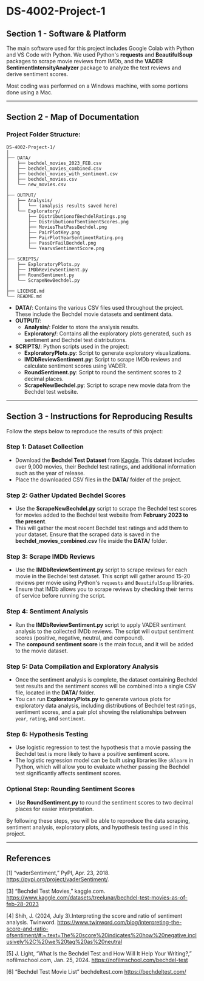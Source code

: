 # DS-4002-Project-1 

## Section 1 - Software & Platform

The main software used for this project includes Google Colab with Python and VS Code with Python. We used Python's **requests** and **BeautifulSoup** packages to scrape movie reviews from IMDb, and the **VADER SentimentIntensityAnalyzer** package to analyze the text reviews and derive sentiment scores. 

Most coding was performed on a Windows machine, with some portions done using a Mac.

---

## Section 2 - Map of Documentation

### Project Folder Structure:

```
DS-4002-Project-1/
│
├── DATA/
│   ├── bechdel_movies_2023_FEB.csv
│   ├── bechdel_movies_combined.csv
│   ├── bechdel_movies_with_sentiment.csv
│   ├── bechdel_movies.csv
│   └── new_movies.csv
│
├── OUTPUT/
│   ├── Analysis/
│   │   └── (analysis results saved here)
│   └── Exploratory/
│       ├── DistributionofBechdelRatings.png
│       ├── DistributionofSentimentScores.png
│       ├── MoviesThatPassBechdel.png
│       ├── PairPlotKey.png
│       ├── PairPlotYearSentimentRating.png
│       ├── PassOrFailBechdel.png
│       └── YearvsSentimentScore.png
│
├── SCRIPTS/
│   ├── ExploratoryPlots.py
│   ├── IMDbReviewSentiment.py
│   ├── RoundSentiment.py
│   └── ScrapeNewBechdel.py
│
├── LICENSE.md
└── README.md
```

- **DATA/**: Contains the various CSV files used throughout the project. These include the Bechdel movie datasets and sentiment data.
- **OUTPUT/**:
  - **Analysis/**: Folder to store the analysis results.
  - **Exploratory/**: Contains all the exploratory plots generated, such as sentiment and Bechdel test distributions.
- **SCRIPTS/**: Python scripts used in the project:
  - **ExploratoryPlots.py**: Script to generate exploratory visualizations.
  - **IMDbReviewSentiment.py**: Script to scrape IMDb reviews and calculate sentiment scores using VADER.
  - **RoundSentiment.py**: Script to round the sentiment scores to 2 decimal places.
  - **ScrapeNewBechdel.py**: Script to scrape new movie data from the Bechdel test website.
  
---

## Section 3 - Instructions for Reproducing Results

Follow the steps below to reproduce the results of this project:

### Step 1: Dataset Collection
- Download the **Bechdel Test Dataset** from [Kaggle](https://www.kaggle.com/datasets/treelunar/bechdel-test-movies-as-of-feb-28-2023). This dataset includes over 9,000 movies, their Bechdel test ratings, and additional information such as the year of release.
- Place the downloaded CSV files in the **DATA/** folder of the project.

### Step 2: Gather Updated Bechdel Scores
- Use the **ScrapeNewBechdel.py** script to scrape the Bechdel test scores for movies added to the Bechdel test website from **February 2023 to the present**.
- This will gather the most recent Bechdel test ratings and add them to your dataset. Ensure that the scraped data is saved in the **bechdel_movies_combined.csv** file inside the **DATA/** folder.

### Step 3: Scrape IMDb Reviews
- Use the **IMDbReviewSentiment.py** script to scrape reviews for each movie in the Bechdel test dataset. This script will gather around 15-20 reviews per movie using Python's `requests` and `BeautifulSoup` libraries.
- Ensure that IMDb allows you to scrape reviews by checking their terms of service before running the script.

### Step 4: Sentiment Analysis
- Run the **IMDbReviewSentiment.py** script to apply VADER sentiment analysis to the collected IMDb reviews. The script will output sentiment scores (positive, negative, neutral, and compound).
- The **compound sentiment score** is the main focus, and it will be added to the movie dataset.

### Step 5: Data Compilation and Exploratory Analysis
- Once the sentiment analysis is complete, the dataset containing Bechdel test results and the sentiment scores will be combined into a single CSV file, located in the **DATA/** folder.
- You can run **ExploratoryPlots.py** to generate various plots for exploratory data analysis, including distributions of Bechdel test ratings, sentiment scores, and a pair plot showing the relationships between `year`, `rating`, and `sentiment`.

### Step 6: Hypothesis Testing
- Use logistic regression to test the hypothesis that a movie passing the Bechdel test is more likely to have a positive sentiment score.
- The logistic regression model can be built using libraries like `sklearn` in Python, which will allow you to evaluate whether passing the Bechdel test significantly affects sentiment scores.

### Optional Step: Rounding Sentiment Scores
- Use **RoundSentiment.py** to round the sentiment scores to two decimal places for easier interpretation.

By following these steps, you will be able to reproduce the data scraping, sentiment analysis, exploratory plots, and hypothesis testing used in this project.

---

## References 

[1] “vaderSentiment,” PyPI, Apr. 23, 2018. https://pypi.org/project/vaderSentiment/.

[3] “Bechdel Test Movies,” kaggle.com.
https://www.kaggle.com/datasets/treelunar/bechdel-test-movies-as-of-feb-28-2023

[4] Shih, J. (2024, July 3).Interpreting the score and ratio of sentiment analysis. Twinword.
https://www.twinword.com/blog/interpreting-the-score-and-ratio-ofsentiment/#:~:text=The%20score%20indicates%20how%20negative,inclusively%2C%20we%20tag%20as%20neutral

[5] J. Light, “What Is the Bechdel Test and How Will It Help Your Writing?,” nofilmschool.com, 
Jan. 25, 2024. https://nofilmschool.com/bechdel-test

[6] “Bechdel Test Movie List” bechdeltest.com
https://bechdeltest.com/

